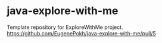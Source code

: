 # java-explore-with-me
Template repository for ExploreWithMe project.
https://github.com/EugenePokh/java-explore-with-me/pull/5